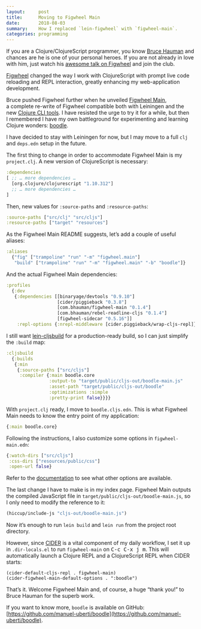 ```yaml
---
layout:     post
title:      Moving to Figwheel Main
date:       2018-08-03
summary:    How I replaced `lein-figwheel` with `figwheel-main`.
categories: programming
---
```


If you are a Clojure/ClojureScript programmer, you know [Bruce
Hauman](https://github.com/bhauman) and chances are he is one of your personal
heroes. If you are not already in love with him, just watch his [awesome talk on
Figwheel](https://www.youtube.com/watch?v=j-kj2qwJa_E) and join the club.

[Figwheel](https://github.com/bhauman/lein-figwheel) changed the way I work with
ClojureScript with prompt live code reloading and REPL interaction, greatly
enhancing my web-application development.

Bruce pushed Figwheel further when he unveiled [Figwheel
Main](https://github.com/bhauman/figwheel-main), a complete re-write of Figwheel
compatible both with Leiningen and the new [Clojure CLI
tools](https://clojure.org/guides/deps_and_cli). I have resisted the urge to try
it for a while, but then I remembered I have my own battleground for
experimenting and learning Clojure wonders:
[boodle](https://github.com/manuel-uberti/boodle).

I have decided to stay with Leiningen for now, but I may move to a full
`clj` and `deps.edn` setup in the future.

The first thing to change in order to accommodate Figwheel Main is my
`project.clj`. A new version of ClojureScript is necessary:

``` clojure
:dependencies
[ ;; … more dependencies …
  [org.clojure/clojurescript "1.10.312"]
  ;; … more dependencies …
]
```

Then, new values for `:source-paths` and `:resource-paths`:

``` clojure
:source-paths ["src/clj" "src/cljs"]
:resource-paths ["target" "resources"]
```

As the Figwheel Main README suggests, let’s add a couple of useful aliases:

``` clojure
:aliases
  {"fig" ["trampoline" "run" "-m" "figwheel.main"]
   "build" ["trampoline" "run" "-m" "figwheel.main" "-b" "boodle"]}
```

And the actual Figwheel Main dependencies:

``` clojure
:profiles
  {:dev
   {:dependencies [[binaryage/devtools "0.9.10"]
                   [cider/piggieback "0.3.8"]
                   [com.bhauman/figwheel-main "0.1.4"]
                   [com.bhauman/rebel-readline-cljs "0.1.4"]
                   [figwheel-sidecar "0.5.16"]]
    :repl-options {:nrepl-middleware [cider.piggieback/wrap-cljs-repl]}}}
```

I still want [lein-cljsbuild](https://github.com/emezeske/lein-cljsbuild) for a
production-ready build, so I can just simplify the `:build` map:

``` clojure
:cljsbuild
  {:builds
   {:min
    {:source-paths ["src/cljs"]
     :compiler {:main boodle.core
                :output-to "target/public/cljs-out/boodle-main.js"
                :asset-path "target/public/cljs-out/boodle"
                :optimizations :simple
                :pretty-print false}}}}
```

With `project.clj` ready, I move to `boodle.cljs.edn`. This is what Figwheel
Main needs to know the entry point of my application:

``` clojure
{:main boodle.core}
```

Following the instructions, I also customize some options in
`figwheel-main.edn`:

``` clojure
{:watch-dirs ["src/cljs"]
 :css-dirs ["resources/public/css"]
 :open-url false}
```

Refer to the
[documentation](https://github.com/bhauman/figwheel-main/blob/master/doc/figwheel-main-options.md)
to see what other options are available.

The last change I have to make is in my index page. Figwheel Main outputs the
compiled JavaScript file in `target/public/cljs-out/boodle-main.js`, so I only
need to modify the reference to it:

``` clojure
(hiccup/include-js "cljs-out/boodle-main.js")
```

Now it’s enough to run `lein build` and `lein run` from the project root
directory.

However, since [CIDER](https://github.com/clojure-emacs/cider) is a vital
component of my daily workflow, I set it up in `.dir-locals.el` to run
`figwheel-main` on <kbd>C-c C-x j m</kbd>. This will automatically launch a
Clojure REPL and a ClojureScript REPL when CIDER starts:

``` emacs-lisp
(cider-default-cljs-repl . figwheel-main)
(cider-figwheel-main-default-options . ":boodle")
```

That’s it. Welcome Figwheel Main and, of course, a huge “thank you!” to Bruce Hauman for the
superb work.
 
If you want to know more, `boodle` is available on GitHub:
[https://github.com/manuel-uberti/boodle](https://github.com/manuel-uberti/boodle).
